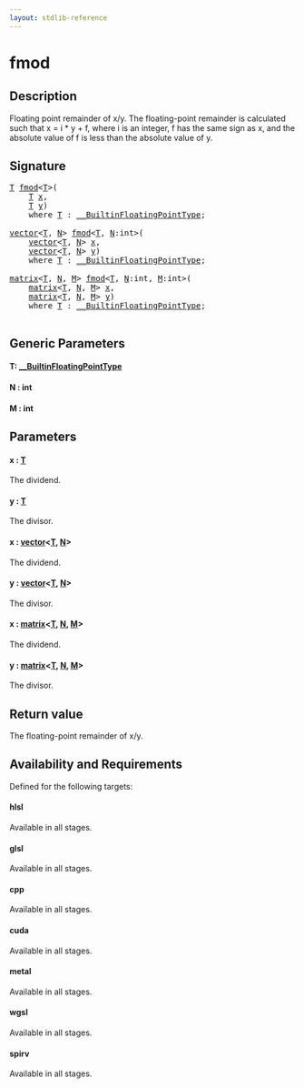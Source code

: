 ```yaml
---
layout: stdlib-reference
---
```


# fmod

## Description

Floating point remainder of x/y.
The floating-point remainder is calculated such that x = i * y + f,
where i is an integer, f has the same sign as x, and the absolute value
of f is less than the absolute value of y.



## Signature 

<pre>
<a href="fmod.md#typeparam-T" class="code_type">T</a> <a href="fmod.md">fmod</a>&lt;<a href="fmod.md#typeparam-T" class="code_type">T</a>&gt;(
    <a href="fmod.md#typeparam-T" class="code_type">T</a> <a href="fmod.md#decl-x" class="code_param">x</a>,
    <a href="fmod.md#typeparam-T" class="code_type">T</a> <a href="fmod.md#decl-y" class="code_param">y</a>)
    <span class='code_keyword'>where</span> <a href="fmod.md#typeparam-T" class="code_type">T</a> : <a href="../interfaces/0_builtinfloatingpointtype-029hm/index.md" class="code_type">__BuiltinFloatingPointType</a>;

<a href="../types/vector/index.md" class="code_type">vector</a>&lt;<a href="fmod.md#typeparam-T" class="code_type">T</a>, <a href="fmod.md#decl-N" class="code_var">N</a>&gt; <a href="fmod.md">fmod</a>&lt;<a href="fmod.md#typeparam-T" class="code_type">T</a>, <a href="fmod.md#decl-N" class="code_var">N</a>:<span class="code_keyword">int</span>&gt;(
    <a href="../types/vector/index.md" class="code_type">vector</a>&lt;<a href="fmod.md#typeparam-T" class="code_type">T</a>, <a href="fmod.md#decl-N" class="code_var">N</a>&gt; <a href="fmod.md#decl-x" class="code_param">x</a>,
    <a href="../types/vector/index.md" class="code_type">vector</a>&lt;<a href="fmod.md#typeparam-T" class="code_type">T</a>, <a href="fmod.md#decl-N" class="code_var">N</a>&gt; <a href="fmod.md#decl-y" class="code_param">y</a>)
    <span class='code_keyword'>where</span> <a href="fmod.md#typeparam-T" class="code_type">T</a> : <a href="../interfaces/0_builtinfloatingpointtype-029hm/index.md" class="code_type">__BuiltinFloatingPointType</a>;

<a href="../types/matrix/index.md" class="code_type">matrix</a>&lt;<a href="fmod.md#typeparam-T" class="code_type">T</a>, <a href="fmod.md#decl-N" class="code_var">N</a>, <a href="fmod.md#decl-M" class="code_var">M</a>&gt; <a href="fmod.md">fmod</a>&lt;<a href="fmod.md#typeparam-T" class="code_type">T</a>, <a href="fmod.md#decl-N" class="code_var">N</a>:<span class="code_keyword">int</span>, <a href="fmod.md#decl-M" class="code_var">M</a>:<span class="code_keyword">int</span>&gt;(
    <a href="../types/matrix/index.md" class="code_type">matrix</a>&lt;<a href="fmod.md#typeparam-T" class="code_type">T</a>, <a href="fmod.md#decl-N" class="code_var">N</a>, <a href="fmod.md#decl-M" class="code_var">M</a>&gt; <a href="fmod.md#decl-x" class="code_param">x</a>,
    <a href="../types/matrix/index.md" class="code_type">matrix</a>&lt;<a href="fmod.md#typeparam-T" class="code_type">T</a>, <a href="fmod.md#decl-N" class="code_var">N</a>, <a href="fmod.md#decl-M" class="code_var">M</a>&gt; <a href="fmod.md#decl-y" class="code_param">y</a>)
    <span class='code_keyword'>where</span> <a href="fmod.md#typeparam-T" class="code_type">T</a> : <a href="../interfaces/0_builtinfloatingpointtype-029hm/index.md" class="code_type">__BuiltinFloatingPointType</a>;

</pre>

## Generic Parameters

####  <a id="typeparam-T"></a>T: [\_\_BuiltinFloatingPointType](../interfaces/0_builtinfloatingpointtype-029hm/index.md)
####  <a id="decl-N"></a>N  : int
####  <a id="decl-M"></a>M  : int

## Parameters

####  <a id="decl-x"></a>x  : [T](fmod.md#typeparam-T)
The dividend.

####  <a id="decl-y"></a>y  : [T](fmod.md#typeparam-T)
The divisor.

####  <a id="decl-x"></a>x  : [vector](../types/vector/index.md)\<[T](../types/vector/index.md#typeparam-T), [N](../types/vector/index.md#decl-N)\>
The dividend.

####  <a id="decl-y"></a>y  : [vector](../types/vector/index.md)\<[T](../types/vector/index.md#typeparam-T), [N](../types/vector/index.md#decl-N)\>
The divisor.

####  <a id="decl-x"></a>x  : [matrix](../types/matrix/index.md)\<[T](../types/matrix/t-0.md), [N](../types/matrix/index.md#decl-N), [M](../types/matrix/index.md#decl-M)\>
The dividend.

####  <a id="decl-y"></a>y  : [matrix](../types/matrix/index.md)\<[T](../types/matrix/t-0.md), [N](../types/matrix/index.md#decl-N), [M](../types/matrix/index.md#decl-M)\>
The divisor.


## Return value
The floating-point remainder of x/y.


## Availability and Requirements

Defined for the following targets:

#### hlsl
Available in all stages.

#### glsl
Available in all stages.

#### cpp
Available in all stages.

#### cuda
Available in all stages.

#### metal
Available in all stages.

#### wgsl
Available in all stages.

#### spirv
Available in all stages.




<script>
// Fix .md links to .html when on ReadTheDocs
if (window.location.hostname.includes('readthedocs') || 
    window.location.hostname.includes('rtfd.io')) {
  document.addEventListener('DOMContentLoaded', function() {
    const links = document.querySelectorAll('a');
    links.forEach(link => {
      if (link.getAttribute('href') && link.getAttribute('href').endsWith('.md')) {
        link.href = link.href.replace(/\.md($|#|\?)/, '.html$1');
      }
    });
  });
}
</script>
